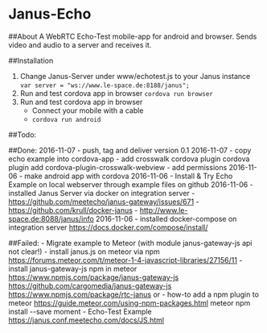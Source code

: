 # Janus-Echo
##About 
A WebRTC Echo-Test mobile-app for android and browser. Sends video and audio to a server and receives it. 

##Installation
1. Change Janus-Server under www/echotest.js to your Janus instance 
``var server = "ws://www.le-space.de:8188/janus";``
2. Run and test cordova app in browser ```cordova run browser```
3. Run and test cordova app in browser 
	- Connect your mobile with a cable 
	- ```cordova run android```



##Todo:


##Done:
2016-11-07 - push, tag and deliver version 0.1
2016-11-07 - copy echo example into cordova-app
		   - add crosswalk cordova plugin 
			  cordova plugin add cordova-plugin-crosswalk-webview
		   - add permissions
2016-11-06 - make android app with cordova 
2016-11-06 - Install & Try Echo Example on local webserver through example files on github 
2016-11-06 - installed Janus Server via docker on integration server 
		   - https://github.com/meetecho/janus-gateway/issues/671
		   - https://github.com/krull/docker-janus
		   - http://www.le-space.de:8088/janus/info
2016-11-06 - installed docker-compose on integration server https://docs.docker.com/compose/install/


##Failed: 
	- Migrate example to Meteor (with module janus-gateway-js api not clear!)
		- install janus.js on meteor via npm
			https://forums.meteor.com/t/meteor-1-4-javascript-libraries/27156/11
		- install  janus-gateway-js npm in meteor
			https://www.npmjs.com/package/janus-gateway-js
			https://github.com/cargomedia/janus-gateway-js
			https://www.npmjs.com/package/rtc-janus or 
		- how-to add a npm plugin to meteor
			https://guide.meteor.com/using-npm-packages.html meteor npm install --save moment
		- Echo-Test Example https://janus.conf.meetecho.com/docs/JS.html
